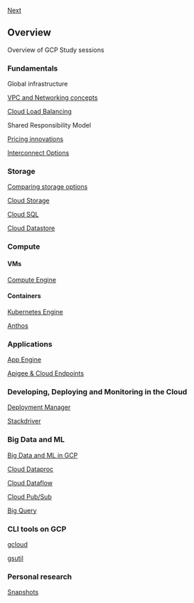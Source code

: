 [Next](https://github.com/paulowe/gcp/blob/main/vpc-networks.md)
## Overview                                                                                                                                          
Overview of GCP Study sessions
### Fundamentals
Global infrastructure

[VPC and Networking concepts](https://github.com/paulowe/gcp/blob/main/vpc-networks.md)

[Cloud Load Balancing](https://github.com/paulowe/gcp/blob/main/cloud-load-balancer.md)

Shared Responsibility Model

[Pricing innovations](https://github.com/paulowe/gcp/blob/main/pricing.md)

[Interconnect Options](https://github.com/paulowe/gcp/blob/main/interconnect-options.md)
### Storage
[Comparing storage options](https://github.com/paulowe/gcp/blob/main/comparing-storage-options.md) 

[Cloud Storage](https://github.com/paulowe/gcp/blob/main/storage.md)

[Cloud SQL](https://github.com/paulowe/gcp/blob/main/cloud-sql.md)

[Cloud Datastore](https://github.com/paulowe/gcp/blob/main/cloud-datastore.md)
### Compute

#### VMs
[Compute Engine](https://github.com/paulowe/gcp/blob/main/compute-engine.md)
#### Containers
[Kubernetes Engine](https://github.com/paulowe/gcp/blob/main/kubernetes-engine.md)

[Anthos](https://github.com/paulowe/gcp/blob/main/anthos.md)  
### Applications
[App Engine](https://github.com/paulowe/gcp/blob/main/app-engine.md)

[Apigee & Cloud Endpoints](https://github.com/paulowe/gcp/blob/main/apigee_cloud-endpoints.md)

### Developing, Deploying and Monitoring in the Cloud
[Deployment Manager](https://github.com/paulowe/gcp/blob/main/deployment-manager.md)

[Stackdriver](https://github.com/paulowe/gcp/blob/main/stackdriver.md)

### Big Data and ML
[Big Data and ML in GCP](https://github.com/paulowe/gcp/blob/main/big_data_ml.md)

[Cloud Dataproc](https://github.com/paulowe/gcp/blob/main/dataproc.md)

[Cloud Dataflow](https://github.com/paulowe/gcp/blob/main/dataflow.md)

[Cloud Pub/Sub](https://github.com/paulowe/gcp/blob/main/cloud-pubsub.md)

[Big Query](https://github.com/paulowe/gcp/blob/main/bigquery.md)

### CLI tools on GCP 
[gcloud](https://github.com/paulowe/gcp/blob/main/gcloud.md)

[gsutil](https://github.com/paulowe/gcp/blob/main/gsutil.md)

### Personal research
[Snapshots](https://github.com/paulowe/gcp/blob/main/snapshots.md)
